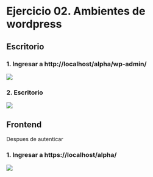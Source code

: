 # Ejercicio 02. Ambientes de wordpress

## Escritorio
### 1. Ingresar a http://localhost/alpha/wp-admin/
![](https://i.imgur.com/JFJ0DO0.png)

### 2. Escritorio
![](https://i.imgur.com/dkkr4Ia.png)


## Frontend

Despues de autenticar

### 1. Ingresar a https://localhost/alpha/

![](https://i.imgur.com/0REy0so.jpeg)

<!--stackedit_data:
eyJoaXN0b3J5IjpbODQ5MjUzNTYxLC04MTA3NjAzOTRdfQ==
-->